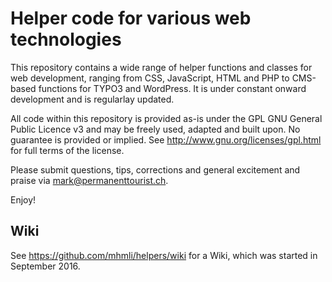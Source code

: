 Helper code for various web technologies
========================================

This repository contains a wide range of helper functions and classes for web development, ranging from CSS, JavaScript, HTML and PHP to CMS-based functions for TYPO3 and WordPress. It is under constant onward development and is regularlay updated.

All code within this repository is provided as-is under the GPL GNU General Public Licence v3 and may be freely used, adapted and built upon. No guarantee is provided or implied. See http://www.gnu.org/licenses/gpl.html for full terms of the license.

Please submit questions, tips, corrections and general excitement and praise via mark@permanenttourist.ch.

Enjoy!

Wiki
----
See https://github.com/mhmli/helpers/wiki for a Wiki, which was started in September 2016.
